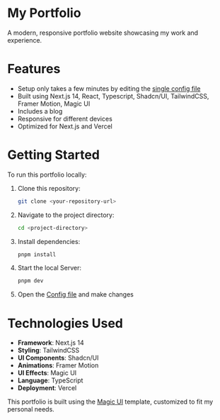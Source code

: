 # My Portfolio

A modern, responsive portfolio website showcasing my work and experience. 

# Features

- Setup only takes a few minutes by editing the [single config file](./src/data/resume.tsx)
- Built using Next.js 14, React, Typescript, Shadcn/UI, TailwindCSS, Framer Motion, Magic UI
- Includes a blog
- Responsive for different devices
- Optimized for Next.js and Vercel

# Getting Started

To run this portfolio locally:

1. Clone this repository:

   ```bash
   git clone <your-repository-url>
   ```

2. Navigate to the project directory:

   ```bash
   cd <project-directory>
   ```

3. Install dependencies:

   ```bash
   pnpm install
   ```

4. Start the local Server:

   ```bash
   pnpm dev
   ```

5. Open the [Config file](./src/data/resume.tsx) and make changes

# Technologies Used

- **Framework**: Next.js 14
- **Styling**: TailwindCSS
- **UI Components**: Shadcn/UI
- **Animations**: Framer Motion
- **UI Effects**: Magic UI
- **Language**: TypeScript
- **Deployment**: Vercel

This portfolio is built using the [Magic UI](https://magicui.design/) template, customized to fit my personal needs.

